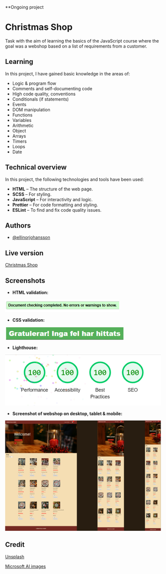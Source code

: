 **Ongoing project


# Christmas Shop

Task with the aim of learning the basics of the JavaScript course where the goal was a webshop based on a list of requirements from a customer.

## Learning

In this project, I have gained basic knowledge in the areas of: 

- Logic & program flow
- Comments and self-documenting code
- High code quality, conventions
- Conditionals (if statements)
- Events
- DOM manipulation
- Functions
- Variables
- Arithmetic
- Object
- Arrays
- Timers
- Loops
- Date

## Technical overview

In this project, the following technologies and tools have been used:

- **HTML** – The structure of the web page.
- **SCSS** – For styling.
- **JavaScript** – For interactivity and logic.
- **Prettier** – For code formatting and styling.
- **ESLint** – To find and fix code quality issues.

## Authors

- [@ellinorjohansson](https://github.com/ellinorjohansson)


## Live version

[Christmas Shop](https://medieinstitutet.github.io/fed24d-js-intro-inl-1-webshop-ellinorjohansson/)

## Screenshots

- **HTML validation:**

![HTML Validation](assets/readme_image/html_validation.png)

- **CSS validation:**

![CSS Validation](assets/readme_image/css_validation.png)

- **Lighthouse:**

![HTML Validation](assets/readme_image/lighthouse.png)

- **Screenshot of webshop on desktop, tablet & mobile:**

![HTML Validation](assets/readme_image/christmas_shop.png)

## Credit

[Unsplash](https://unsplash.com/)

[Microsoft AI images](https://designer.microsoft.com/)

